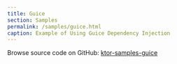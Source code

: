 ```yaml
---
title: Guice
section: Samples
permalink: /samples/guice.html
caption: Example of Using Guice Dependency Injection
---
```


Browse source code on GitHub: [ktor-samples-guice](https://github.com/ktorio/ktor/tree/master/ktor-samples/ktor-samples-guice)

